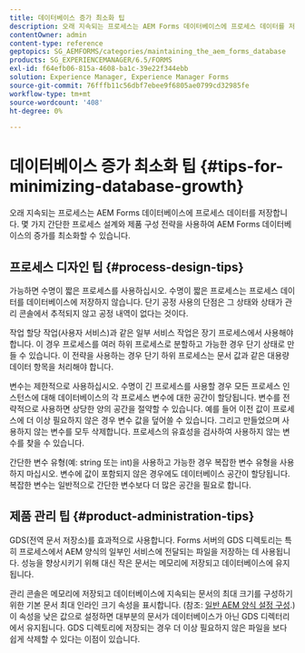 ```yaml
---
title: 데이터베이스 증가 최소화 팁
description: 오래 지속되는 프로세스는 AEM Forms 데이터베이스에 프로세스 데이터를 저장합니다. 몇 가지 간단한 프로세스 설계와 제품 구성 전략을 사용하여 AEM Forms 데이터베이스의 증가를 최소화할 수 있습니다.
contentOwner: admin
content-type: reference
geptopics: SG_AEMFORMS/categories/maintaining_the_aem_forms_database
products: SG_EXPERIENCEMANAGER/6.5/FORMS
exl-id: f64efb06-815a-4608-ba1c-39e22f344ebb
solution: Experience Manager, Experience Manager Forms
source-git-commit: 76fffb11c56dbf7ebee9f6805ae0799cd32985fe
workflow-type: tm+mt
source-wordcount: '408'
ht-degree: 0%

---
```


# 데이터베이스 증가 최소화 팁 {#tips-for-minimizing-database-growth}

오래 지속되는 프로세스는 AEM Forms 데이터베이스에 프로세스 데이터를 저장합니다. 몇 가지 간단한 프로세스 설계와 제품 구성 전략을 사용하여 AEM Forms 데이터베이스의 증가를 최소화할 수 있습니다.

## 프로세스 디자인 팁 {#process-design-tips}

가능하면 수명이 짧은 프로세스를 사용하십시오. 수명이 짧은 프로세스는 프로세스 데이터를 데이터베이스에 저장하지 않습니다. 단기 공정 사용의 단점은 그 상태와 상태가 관리 콘솔에서 추적되지 않고 공정 내역이 없다는 것이다.

작업 할당 작업(사용자 서비스)과 같은 일부 서비스 작업은 장기 프로세스에서 사용해야 합니다. 이 경우 프로세스를 여러 하위 프로세스로 분할하고 가능한 경우 단기 상태로 만들 수 있습니다. 이 전략을 사용하는 경우 단기 하위 프로세스는 문서 값과 같은 대용량 데이터 항목을 처리해야 합니다.

변수는 제한적으로 사용하십시오. 수명이 긴 프로세스를 사용할 경우 모든 프로세스 인스턴스에 대해 데이터베이스의 각 프로세스 변수에 대한 공간이 할당됩니다. 변수를 전략적으로 사용하면 상당한 양의 공간을 절약할 수 있습니다. 예를 들어 이전 값이 프로세스에 더 이상 필요하지 않은 경우 변수 값을 덮어쓸 수 있습니다. 그리고 만들었으며 사용하지 않는 변수를 모두 삭제합니다. 프로세스의 유효성을 검사하여 사용하지 않는 변수를 찾을 수 있습니다.

간단한 변수 유형(예: string 또는 int)을 사용하고 가능한 경우 복잡한 변수 유형을 사용하지 마십시오. 변수에 값이 포함되지 않은 경우에도 데이터베이스 공간이 할당됩니다. 복잡한 변수는 일반적으로 간단한 변수보다 더 많은 공간을 필요로 합니다.

## 제품 관리 팁 {#product-administration-tips}

GDS(전역 문서 저장소)를 효과적으로 사용합니다. Forms 서버의 GDS 디렉토리는 특히 프로세스에서 AEM 양식의 일부인 서비스에 전달되는 파일을 저장하는 데 사용됩니다. 성능을 향상시키기 위해 대신 작은 문서는 메모리에 저장되고 데이터베이스에 유지됩니다.

관리 콘솔은 메모리에 저장되고 데이터베이스에 지속되는 문서의 최대 크기를 구성하기 위한 기본 문서 최대 인라인 크기 속성을 표시합니다. (참조: [일반 AEM 양식 설정 구성](/help/forms/using/admin-help/configure-general-aem-forms-settings.md#configure-general-aem-forms-settings).) 이 속성을 낮은 값으로 설정하면 대부분의 문서가 데이터베이스가 아닌 GDS 디렉터리에서 유지됩니다. GDS 디렉토리에 저장되는 경우 더 이상 필요하지 않은 파일을 보다 쉽게 삭제할 수 있다는 이점이 있습니다.
